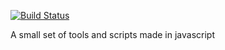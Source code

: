[![Build Status](https://travis-ci.org/Blizarre/jscripts.svg?branch=master)](https://travis-ci.org/Blizarre/jscripts)

A small set of tools and scripts made in javascript
